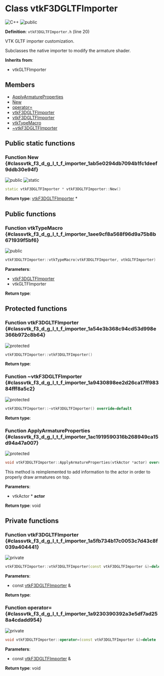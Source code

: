# Class vtkF3DGLTFImporter

![][C++]
![][public]

**Definition**: `vtkF3DGLTFImporter.h` (line 20)

VTK GLTF importer customization.

Subclasses the native importer to modify the armature shader.

**Inherits from**:

* vtkGLTFImporter

## Members

* [ApplyArmatureProperties](classvtk_f3_d_g_l_t_f_importer.md#classvtk_f3_d_g_l_t_f_importer_1ac1919590316b268949ca15d94a47a007)
* [New](classvtk_f3_d_g_l_t_f_importer.md#classvtk_f3_d_g_l_t_f_importer_1ab5e0294db7094b1fc1deef9ddb30e94f)
* [operator=](classvtk_f3_d_g_l_t_f_importer.md#classvtk_f3_d_g_l_t_f_importer_1a9230390392a3e5df7ad258a4cdadd954)
* [vtkF3DGLTFImporter](classvtk_f3_d_g_l_t_f_importer.md#classvtk_f3_d_g_l_t_f_importer_1a54e3b368c94cd53d998e366b972c8b64)
* [vtkF3DGLTFImporter](classvtk_f3_d_g_l_t_f_importer.md#classvtk_f3_d_g_l_t_f_importer_1a5fb734b17c0053c7d43c8f039a404441)
* [vtkTypeMacro](classvtk_f3_d_g_l_t_f_importer.md#classvtk_f3_d_g_l_t_f_importer_1aee9cf8a568f96d9a75b8b671939f5bf6)
* [~vtkF3DGLTFImporter](classvtk_f3_d_g_l_t_f_importer.md#classvtk_f3_d_g_l_t_f_importer_1a9430898ee2d26ca17ff98384fff8a5c2)

## Public static functions

### Function New {#classvtk_f3_d_g_l_t_f_importer_1ab5e0294db7094b1fc1deef9ddb30e94f}

![][public]
![][static]


```cpp
static vtkF3DGLTFImporter * vtkF3DGLTFImporter::New()
```








**Return type**: [vtkF3DGLTFImporter](classvtk_f3_d_g_l_t_f_importer.md) *



## Public functions

### Function vtkTypeMacro {#classvtk_f3_d_g_l_t_f_importer_1aee9cf8a568f96d9a75b8b671939f5bf6}

![][public]


```cpp
vtkF3DGLTFImporter::vtkTypeMacro(vtkF3DGLTFImporter, vtkGLTFImporter)
```








**Parameters**:

* [vtkF3DGLTFImporter](classvtk_f3_d_g_l_t_f_importer.md)
* vtkGLTFImporter

**Return type**: 



## Protected functions

### Function vtkF3DGLTFImporter {#classvtk_f3_d_g_l_t_f_importer_1a54e3b368c94cd53d998e366b972c8b64}

![][protected]


```cpp
vtkF3DGLTFImporter::vtkF3DGLTFImporter()
```








**Return type**: 



### Function ~vtkF3DGLTFImporter {#classvtk_f3_d_g_l_t_f_importer_1a9430898ee2d26ca17ff98384fff8a5c2}

![][protected]


```cpp
vtkF3DGLTFImporter::~vtkF3DGLTFImporter() override=default
```








**Return type**: 



### Function ApplyArmatureProperties {#classvtk_f3_d_g_l_t_f_importer_1ac1919590316b268949ca15d94a47a007}

![][protected]


```cpp
void vtkF3DGLTFImporter::ApplyArmatureProperties(vtkActor *actor) override
```




This method is reimplemented to add information to the actor in order to properly draw armatures on top.



**Parameters**:

* vtkActor * **actor**

**Return type**: void



## Private functions

### Function vtkF3DGLTFImporter {#classvtk_f3_d_g_l_t_f_importer_1a5fb734b17c0053c7d43c8f039a404441}

![][private]


```cpp
vtkF3DGLTFImporter::vtkF3DGLTFImporter(const vtkF3DGLTFImporter &)=delete
```








**Parameters**:

* const [vtkF3DGLTFImporter](classvtk_f3_d_g_l_t_f_importer.md) &

**Return type**: 



### Function operator= {#classvtk_f3_d_g_l_t_f_importer_1a9230390392a3e5df7ad258a4cdadd954}

![][private]


```cpp
void vtkF3DGLTFImporter::operator=(const vtkF3DGLTFImporter &)=delete
```








**Parameters**:

* const [vtkF3DGLTFImporter](classvtk_f3_d_g_l_t_f_importer.md) &

**Return type**: void





[public]: https://img.shields.io/badge/-public-brightgreen (public)
[static]: https://img.shields.io/badge/-static-lightgrey (static)
[protected]: https://img.shields.io/badge/-protected-yellow (protected)
[private]: https://img.shields.io/badge/-private-red (private)
[C++]: https://img.shields.io/badge/language-C%2B%2B-blue (C++)